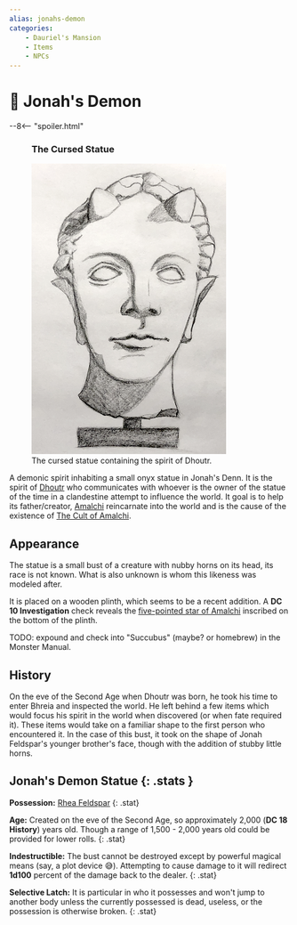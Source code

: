 ```yaml
---
alias: jonahs-demon
categories:
    - Dauriel's Mansion
    - Items
    - NPCs
---
```

# 🔐 Jonah's Demon

--8<-- "spoiler.html"

<figure class="infobox right">
  <h3>The Cursed Statue</h3>
  <a href="/assets/images/cursed-statue-full.png">
    <img src="/assets/images/cursed-statue-tiny.png" />
  </a>
  <figcaption>
    The cursed statue containing the spirit of Dhoutr.
  </figcaption>
</figure>

A demonic spirit inhabiting a small onyx statue in Jonah's Denn. It is the spirit of [Dhoutr](../../../deities/dhoutr.md) who communicates with whoever is the owner of the statue of the time in a clandestine attempt to influence the world. It goal is to help its father/creator, [Amalchi](../../../deities/amalchi.md) reincarnate into the world and is the cause of the existence of [The Cult of Amalchi](../organizations/cult-of-amalchi.md).

## Appearance

The statue is a small bust of a creature with nubby horns on its head, its race is not known. What is also unknown is whom this likeness was modeled after.

It is placed on a wooden plinth, which seems to be a recent addition. A **DC 10 Investigation** check reveals the [five-pointed star of Amalchi](../../../deities/amalchi.md) inscribed on the bottom of the plinth.

TODO: expound and check into "Succubus" (maybe? or homebrew) in the Monster Manual.

## History

On the eve of the Second Age when Dhoutr was born, he took his time to enter Bhreia and inspected the world. He left behind a few items which would focus his spirit in the world when discovered (or when fate required it). These items would take on a familiar shape to the first person who encountered it. In the case of this bust, it took on the shape of Jonah Feldspar's younger brother's face, though with the addition of stubby little horns.

## Jonah's Demon Statue {: .stats }

**Possession:** [Rhea Feldspar](rhea-feldspar.md)
{: .stat}

**Age:** Created on the eve of the Second Age, so approximately 2,000 (**DC 18 History**) years old. Though a range of 1,500 - 2,000 years old could be provided for lower rolls.
{: .stat}

**Indestructible:** The bust cannot be destroyed except by powerful magical means (say, a plot device 😅). Attempting to cause damage to it will redirect **1d100** percent of the damage back to the dealer.
{: .stat}

**Selective Latch:** It is particular in who it possesses and won't jump to another body unless the currently possessed is dead, useless, or the possession is otherwise broken.
{: .stat}
